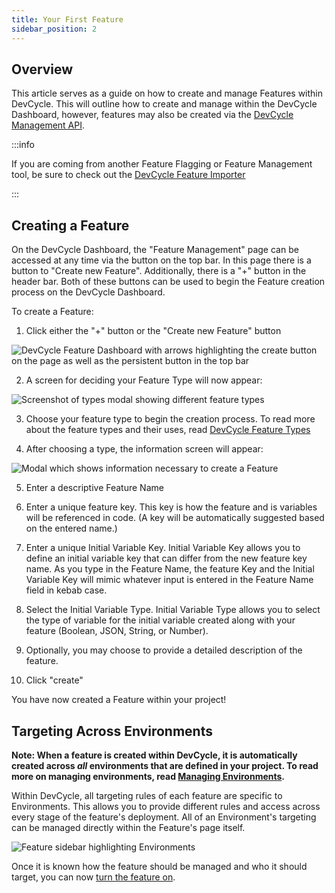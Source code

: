 ```yaml
---
title: Your First Feature
sidebar_position: 2
---
```


## Overview

This article serves as a guide on how to create and manage Features within DevCycle. This will outline how to create and manage within the DevCycle Dashboard, however, features may also be created via the [DevCycle Management API](/management-api/).

:::info

If you are coming from another Feature Flagging or Feature Management tool, be sure to check out the [DevCycle Feature Importer](/tools-and-integrations/feature-importer)

:::

## Creating a Feature

On the DevCycle Dashboard, the "Feature Management" page can be accessed at any time via the button on the top bar. In this page there is a button to "Create new Feature". Additionally, there is a "+" button in the header bar. Both of these buttons can be used to begin the Feature creation process on the DevCycle Dashboard.

To create a Feature:

1. Click either the "+" button or the "Create new Feature" button

![DevCycle Feature Dashboard with arrows highlighting the create button on the page as well as the persistent button in the top bar](/march-2022-create.png)

2. A screen for deciding your Feature Type will now appear:

![Screenshot of types modal showing different feature types](/december_2021_types.png)

3. Choose your feature type to begin the creation process. To read more about the feature types and their uses, read [DevCycle Feature Types](/home/feature-management/getting-started/feature-types)

4. After choosing a type, the information screen will appear:

![Modal which shows information necessary to create a Feature](/april-2023-create-feature-modal.png) 

5. Enter a descriptive Feature Name

6. Enter a unique feature key. This key is how the feature and is variables will be referenced in code. (A key will be automatically suggested based on the entered name.)

7. Enter a unique Initial Variable Key. 
Initial Variable Key allows you to define an initial variable key that can differ from the new feature key name. As you type in the Feature Name, the feature Key and the Initial Variable Key will mimic whatever input is entered in the Feature Name field in kebab case. 

8. Select the Initial Variable Type. 
Initial Variable Type allows you to select the type of variable for the initial variable created along with your feature (Boolean, JSON, String, or Number).

9. Optionally, you may choose to provide a detailed description of the feature.

10. Click "create"

You have now created a Feature within your project!


## Targeting Across Environments

**Note: When a feature is created within DevCycle, it is automatically created across _all_ environments that are defined in your project. To read more on managing environments, read [Managing Environments](/home/feature-management/organizing-your-flags-and-variables/environments).**

Within DevCycle, all targeting rules of each feature are specific to Environments. This allows you to provide different rules and access across every stage of the feature's deployment. All of an Environment's targeting can be managed directly within the Feature's page itself.

![Feature sidebar highlighting Environments](/march-2022-environments.png)

Once it is known how the feature should be managed and who it should target, you can now [turn the feature on](/home/feature-management/getting-started/toggling-features).



